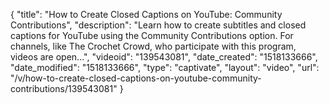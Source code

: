 {
    "title": "How to Create Closed Captions on YouTube: Community Contributions",
    "description": "Learn how to create subtitles and closed captions for YouTube using the Community Contributions option. For channels, like The Crochet Crowd, who participate with this program, videos are open...",
    "videoid": "139543081",
    "date_created": "1518133666",
    "date_modified": "1518133666",
    "type": "captivate",
    "layout": "video",
    "url": "\/v\/how-to-create-closed-captions-on-youtube-community-contributions\/139543081"
}